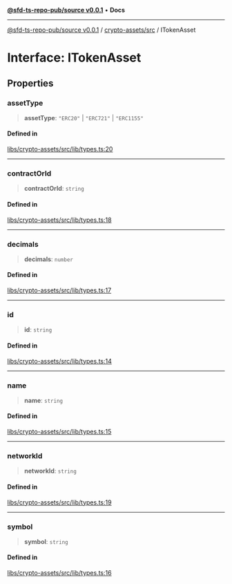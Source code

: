 [**@sfd-ts-repo-pub/source v0.0.1**](../../../README.md) • **Docs**

***

[@sfd-ts-repo-pub/source v0.0.1](../../../modules.md) / [crypto-assets/src](../README.md) / ITokenAsset

# Interface: ITokenAsset

## Properties

### assetType

> **assetType**: `"ERC20"` \| `"ERC721"` \| `"ERC1155"`

#### Defined in

[libs/crypto-assets/src/lib/types.ts:20](https://github.com/Steadfast-Digital/sfd-ts-repo-pub/blob/fc79dbd051d9d700fc06cf580f06693f6be34283/libs/crypto-assets/src/lib/types.ts#L20)

***

### contractOrId

> **contractOrId**: `string`

#### Defined in

[libs/crypto-assets/src/lib/types.ts:18](https://github.com/Steadfast-Digital/sfd-ts-repo-pub/blob/fc79dbd051d9d700fc06cf580f06693f6be34283/libs/crypto-assets/src/lib/types.ts#L18)

***

### decimals

> **decimals**: `number`

#### Defined in

[libs/crypto-assets/src/lib/types.ts:17](https://github.com/Steadfast-Digital/sfd-ts-repo-pub/blob/fc79dbd051d9d700fc06cf580f06693f6be34283/libs/crypto-assets/src/lib/types.ts#L17)

***

### id

> **id**: `string`

#### Defined in

[libs/crypto-assets/src/lib/types.ts:14](https://github.com/Steadfast-Digital/sfd-ts-repo-pub/blob/fc79dbd051d9d700fc06cf580f06693f6be34283/libs/crypto-assets/src/lib/types.ts#L14)

***

### name

> **name**: `string`

#### Defined in

[libs/crypto-assets/src/lib/types.ts:15](https://github.com/Steadfast-Digital/sfd-ts-repo-pub/blob/fc79dbd051d9d700fc06cf580f06693f6be34283/libs/crypto-assets/src/lib/types.ts#L15)

***

### networkId

> **networkId**: `string`

#### Defined in

[libs/crypto-assets/src/lib/types.ts:19](https://github.com/Steadfast-Digital/sfd-ts-repo-pub/blob/fc79dbd051d9d700fc06cf580f06693f6be34283/libs/crypto-assets/src/lib/types.ts#L19)

***

### symbol

> **symbol**: `string`

#### Defined in

[libs/crypto-assets/src/lib/types.ts:16](https://github.com/Steadfast-Digital/sfd-ts-repo-pub/blob/fc79dbd051d9d700fc06cf580f06693f6be34283/libs/crypto-assets/src/lib/types.ts#L16)
